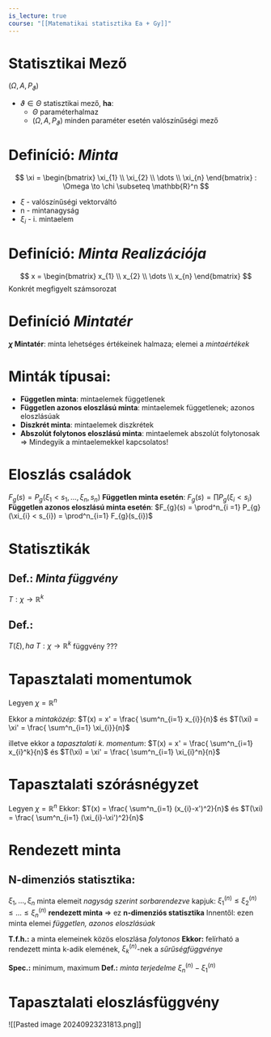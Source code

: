 ```yaml
---
is_lecture: true
course: "[[Matematikai statisztika Ea + Gy]]"
---
```

# Statisztikai Mező
$(\Omega, A, P_\vartheta)$
- $\vartheta \in \Theta$ statisztikai mező, **ha**: 
	- $\Theta$ paraméterhalmaz
	- $(\Omega, A, P_\vartheta)$ minden paraméter esetén valószínűségi mező

# Definíció: *Minta* 
$$
\xi = 
\begin{bmatrix}
\xi_{1} \\ \xi_{2} \\ \dots \\ \xi_{n}  
\end{bmatrix}
: \Omega \to \chi \subseteq \mathbb{R}^n
$$
- $\xi$  - valószínűségi vektorváltó
- n - mintanagyság 
- $\xi_i$ - i. mintaelem

# Definíció: *Minta Realizációja*

$$
x = 
\begin{bmatrix}
x_{1} \\
x_{2}  \\
\dots  \\
x_{n}
\end{bmatrix}
$$
Konkrét megfigyelt számsorozat

# Definíció *Mintatér*

**$\chi$ Mintatér**: minta lehetséges értékeinek halmaza; elemei a *mintaértékek*


# Minták típusai:
- **Független minta**:  mintaelemek függetlenek 
- **Független azonos eloszlású minta**: mintaelemek függetlenek; azonos eloszlásúak 
- **Diszkrét minta**: mintaelemek diszkrétek
- **Abszolút folytonos eloszlású minta**: mintaelemek abszolút folytonosak 
=> Mindegyik a mintaelemekkel kapcsolatos!

# Eloszlás családok
$F_g(s) = P_{g}(\xi_{1} < s_{1},\dots,\xi_{n},s_{n})$ 
**Független minta esetén**: 
$F_{g}(s) = \prod P_{g}(\xi_{i} < s_{i})$
**Független azonos eloszlású minta esetén**:
$F_{g}(s) = \prod^n_{i =1} P_{g}(\xi_{i} < s_{i}) = \prod^n_{i=1} F_{g}(s_{i})$

# Statisztikák
## Def.: *Minta függvény*
$T : \chi \to \mathbb{R}^k$
## Def.: 
$T(\xi), ha\ T : \chi \to \mathbb{R}^k$ függvény
???

# Tapasztalati momentumok
Legyen $\chi = \mathbb{R}^n$ 

Ekkor a *mintaközép*: 
$T(x) = x' = \frac{ \sum^n_{i=1} x_{i}}{n}$
és 
$T(\xi) = \xi' = \frac{ \sum^n_{i=1} \xi_{i}}{n}$

illetve ekkor a *tapasztalati k. momentum*:
$T(x) = x' = \frac{ \sum^n_{i=1} x_{i}^k}{n}$
és 
$T(\xi) = \xi' = \frac{ \sum^n_{i=1} \xi_{i}^n}{n}$

# Tapasztalati szórásnégyzet 
Legyen $\chi = \mathbb{R}^n$
Ekkor: 
$T(x) = \frac{ \sum^n_{i=1} (x_{i}-x')^2}{n}$
és 
$T(\xi) = \frac{ \sum^n_{i=1} (\xi_{i}-\xi')^2}{n}$

# Rendezett minta
## N-dimenziós statisztika: 
$\xi_1,\dots,\xi_{n}$ minta elemeit *nagyság szerint sorbarendezve* kapjuk: $\xi_{1}^{(n)} \leq \xi_{2}^{(n)} \leq \dots \leq \xi_{n}^{(n)}$ **rendezett minta** => ez **n-dimenziós statisztika**
Innentől: ezen minta elemei *független, azonos eloszlásúak*

**T.f.h.:** a minta elemeinek közös eloszlása *folytonos*
**Ekkor:** felírható a rendezett minta k-adik elemének, $\xi^{(n)}_{k}$-nek a *sűrűségfüggvénye*

**Spec.:** minimum, maximum
**Def.:** *minta terjedelme* $\xi^{(n)}_{n} - \xi^{(n)}_{1}$


# Tapasztalati eloszlásfüggvény
![[Pasted image 20240923231813.png]]
